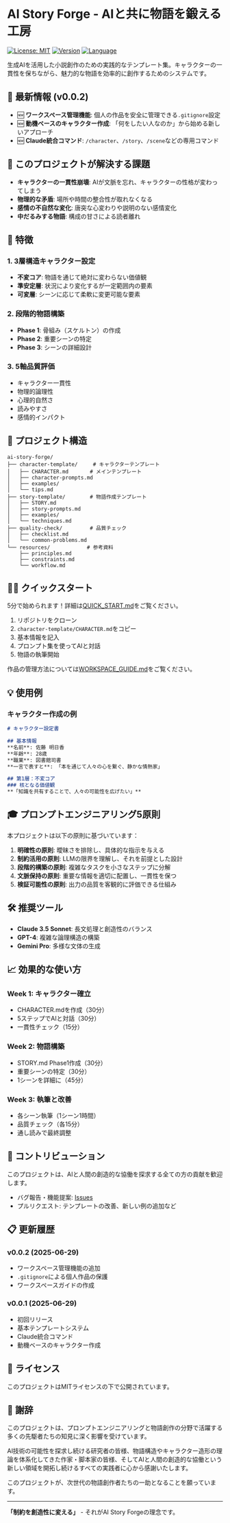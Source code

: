 # AI Story Forge - AIと共に物語を鍛える工房

[![License: MIT](https://img.shields.io/badge/License-MIT-yellow.svg)](https://opensource.org/licenses/MIT)
[![Version](https://img.shields.io/badge/version-0.0.2-blue.svg)](https://github.com/nwiizo/ai-story-forge/releases)
[![Language](https://img.shields.io/badge/language-Japanese-green.svg)](https://github.com/nwiizo/ai-story-forge)

生成AIを活用した小説創作のための実践的なテンプレート集。キャラクターの一貫性を保ちながら、魅力的な物語を効率的に創作するためのシステムです。

## 📌 最新情報 (v0.0.2)

- 🆕 **ワークスペース管理機能**: 個人の作品を安全に管理できる`.gitignore`設定
- 🆕 **動機ベースのキャラクター作成**: 「何をしたい人なのか」から始める新しいアプローチ
- 🆕 **Claude統合コマンド**: `/character`、`/story`、`/scene`などの専用コマンド

## 🎯 このプロジェクトが解決する課題

- **キャラクターの一貫性崩壊**: AIが文脈を忘れ、キャラクターの性格が変わってしまう
- **物理的な矛盾**: 場所や時間の整合性が取れなくなる
- **感情の不自然な変化**: 唐突な心変わりや説明のない感情変化
- **中だるみする物語**: 構成の甘さによる読者離れ

## 🚀 特徴

### 1. 3層構造キャラクター設定
- **不変コア**: 物語を通じて絶対に変わらない価値観
- **準安定層**: 状況により変化するが一定範囲内の要素
- **可変層**: シーンに応じて柔軟に変更可能な要素

### 2. 段階的物語構築
- **Phase 1**: 骨組み（スケルトン）の作成
- **Phase 2**: 重要シーンの特定
- **Phase 3**: シーンの詳細設計

### 3. 5軸品質評価
- キャラクター一貫性
- 物理的論理性
- 心理的自然さ
- 読みやすさ
- 感情的インパクト

## 📁 プロジェクト構造

```
ai-story-forge/
├── character-template/     # キャラクターテンプレート
│   ├── CHARACTER.md       # メインテンプレート
│   ├── character-prompts.md
│   ├── examples/
│   └── tips.md
├── story-template/        # 物語作成テンプレート
│   ├── STORY.md
│   ├── story-prompts.md
│   ├── examples/
│   └── techniques.md
├── quality-check/         # 品質チェック
│   ├── checklist.md
│   └── common-problems.md
└── resources/            # 参考資料
    ├── principles.md
    ├── constraints.md
    └── workflow.md
```

## 🏃‍♂️ クイックスタート

5分で始められます！詳細は[QUICK_START.md](./QUICK_START.md)をご覧ください。

1. リポジトリをクローン
2. `character-template/CHARACTER.md`をコピー
3. 基本情報を記入
4. プロンプト集を使ってAIと対話
5. 物語の執筆開始

作品の管理方法については[WORKSPACE_GUIDE.md](./WORKSPACE_GUIDE.md)をご覧ください。

## 💡 使用例

### キャラクター作成の例

```markdown
# キャラクター設定書

## 基本情報
**名前**: 佐藤 明日香
**年齢**: 28歳
**職業**: 図書館司書
**一言で表すと**: 「本を通じて人々の心を繋ぐ、静かな情熱家」

## 第1層：不変コア
### 核となる価値観
**「知識を共有することで、人々の可能性を広げたい」**
```

## 🎓 プロンプトエンジニアリング5原則

本プロジェクトは以下の原則に基づいています：

1. **明確性の原則**: 曖昧さを排除し、具体的な指示を与える
2. **制約活用の原則**: LLMの限界を理解し、それを前提とした設計
3. **段階的構築の原則**: 複雑なタスクを小さなステップに分解
4. **文脈保持の原則**: 重要な情報を適切に配置し、一貫性を保つ
5. **検証可能性の原則**: 出力の品質を客観的に評価できる仕組み

## 🛠️ 推奨ツール

- **Claude 3.5 Sonnet**: 長文処理と創造性のバランス
- **GPT-4**: 複雑な論理構造の構築
- **Gemini Pro**: 多様な文体の生成

## 📈 効果的な使い方

### Week 1: キャラクター確立
- CHARACTER.mdを作成（30分）
- 5ステップでAIと対話（30分）
- 一貫性チェック（15分）

### Week 2: 物語構築
- STORY.md Phase1作成（30分）
- 重要シーンの特定（30分）
- 1シーンを詳細に（45分）

### Week 3: 執筆と改善
- 各シーン執筆（1シーン1時間）
- 品質チェック（各15分）
- 通し読みで最終調整

## 🤝 コントリビューション

このプロジェクトは、AIと人間の創造的な協働を探求する全ての方の貢献を歓迎します。

- バグ報告・機能提案: [Issues](https://github.com/nwiizo/ai-story-forge/issues)
- プルリクエスト: テンプレートの改善、新しい例の追加など

## 📋 更新履歴

### v0.0.2 (2025-06-29)
- ワークスペース管理機能の追加
- `.gitignore`による個人作品の保護
- ワークスペースガイドの作成

### v0.0.1 (2025-06-29)
- 初回リリース
- 基本テンプレートシステム
- Claude統合コマンド
- 動機ベースのキャラクター作成

## 📜 ライセンス

このプロジェクトはMITライセンスの下で公開されています。

## 🙏 謝辞

このプロジェクトは、プロンプトエンジニアリングと物語創作の分野で活躍する多くの先駆者たちの知見に深く影響を受けています。

AI技術の可能性を探求し続ける研究者の皆様、物語構造やキャラクター造形の理論を体系化してきた作家・脚本家の皆様、そしてAIと人間の創造的な協働という新しい領域を開拓し続けるすべての実践者に心から感謝いたします。

このプロジェクトが、次世代の物語創作者たちの一助となることを願っています。

---

**「制約を創造性に変える」** - それがAI Story Forgeの理念です。